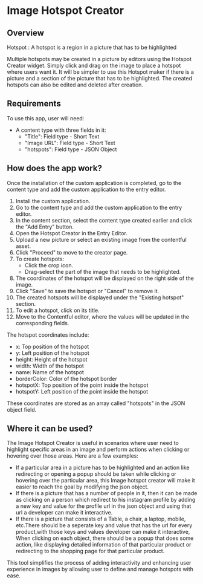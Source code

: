 # Image Hotspot Creator

## Overview

Hotspot : A hotspot is a region in a picture that has to be highlighted

Multiple hotspots may be created in a picture by editors using the Hotspot Creator widget. Simply click and drag on the image to place a hotspot where users want it.
It will be simpler to use this Hotspot maker if there is a picture and a section of the picture that has to be highlighted. The created hotspots can also be edited and deleted after creation.

## Requirements

To use this app, user will need:

- A content type with three fields in it:
  - "Title": Field type - Short Text
  - "Image URL": Field type - Short Text
  - "hotspots": Field type - JSON Object

## How does the app work?

 Once the installation of the custom application is completed, go to the content type and add the custom application to the entry editor.

1. Install the custom application.
2. Go to the content type and add the custom application to the entry editor.
3. In the content section, select the content type created earlier and click the "Add Entry" button.
4. Open the Hotspot Creator in the Entry Editor.
5. Upload a new picture or select an existing image from the contentful asset.
6. Click "Proceed" to move to the creator page.
7. To create hotspots:
   - Click the crop icon.
   - Drag-select the part of the image that needs to be highlighted.
8. The coordinates of the hotspot will be displayed on the right side of the image.
9. Click "Save" to save the hotspot or "Cancel" to remove it.
10. The created hotspots will be displayed under the "Existing hotspot" section.
11. To edit a hotspot, click on its title.
12. Move to the Contentful editor, where the values will be updated in the corresponding fields.

The hotspot coordinates include:
- x: Top position of the hotspot
- y: Left position of the hotspot
- height: Height of the hotspot
- width: Width of the hotspot
- name: Name of the hotspot
- borderColor: Color of the hotspot border
- hotspotX: Top position of the point inside the hotspot
- hotspotY: Left position of the point inside the hotspot

These coordinates are stored as an array called "hotspots" in the JSON object field.

## Where it can be used?

The Image Hotspot Creator is useful in scenarios where user need to highlight specific areas in an image and perform actions when clicking or hovering over those areas. Here are a few examples:

- If a particular area in a picture has to be highlighted and an action like redirecting or opening a popup should be taken while clicking or hovering over the particular area, this Image hotspot creator will make it easier to reach the goal by modifying the json object.
- If there is a picture that has a number of people in it, then it can be made as clicking on a person which redirect to his instagram profile by adding a new key and value for the profile url in the json object and using that url a developer can make it interactive.
- If there is a picture that consists of a Table, a chair, a laptop, mobile, etc.There should be a seperate key and value that has the url for every product,with those keys and values developer can make it interactive, When clicking on each object, there should be a popup that does some action, like displaying detailed information of that particular product or redirecting to the shopping page for that particular product.

This tool simplifies the process of adding interactivity and enhancing user experience in images by allowing user to define and manage hotspots with ease.